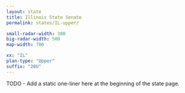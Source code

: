 ```yaml
---
layout: state
title: Illinois State Senate
permalink: states/IL-upper/

small-radar-width: 300
big-radar-width: 500
map-width: 700

xx: "IL"
plan-type: "Upper"
suffix: "20U"
---
```


TODO - Add a static one-liner here at the beginning of the state page.

<!-- <p>On state page: {{ xx }} / {{ plan-type }} / {{ suffix }}</p> -->